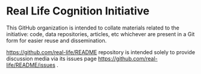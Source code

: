 # Real Life Cognition Initiative

This GitHub organization is intended to collate materials related to the
initiative:  code, data repositories, articles, etc whichever are present
in a Git form for easier reuse and dissemination.  

https://github.com/real-life/README repository is intended solely to provide discussion media via its issues page https://github.com/real-life/README/issues .
